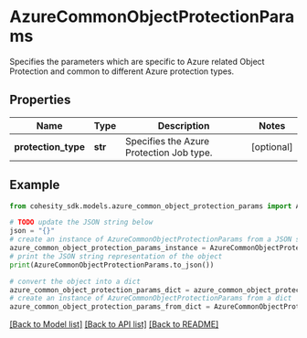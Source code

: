 # AzureCommonObjectProtectionParams

Specifies the parameters which are specific to Azure related Object Protection and common to different Azure protection types.

## Properties

Name | Type | Description | Notes
------------ | ------------- | ------------- | -------------
**protection_type** | **str** | Specifies the Azure Protection Job type. | [optional] 

## Example

```python
from cohesity_sdk.models.azure_common_object_protection_params import AzureCommonObjectProtectionParams

# TODO update the JSON string below
json = "{}"
# create an instance of AzureCommonObjectProtectionParams from a JSON string
azure_common_object_protection_params_instance = AzureCommonObjectProtectionParams.from_json(json)
# print the JSON string representation of the object
print(AzureCommonObjectProtectionParams.to_json())

# convert the object into a dict
azure_common_object_protection_params_dict = azure_common_object_protection_params_instance.to_dict()
# create an instance of AzureCommonObjectProtectionParams from a dict
azure_common_object_protection_params_from_dict = AzureCommonObjectProtectionParams.from_dict(azure_common_object_protection_params_dict)
```
[[Back to Model list]](../README.md#documentation-for-models) [[Back to API list]](../README.md#documentation-for-api-endpoints) [[Back to README]](../README.md)


